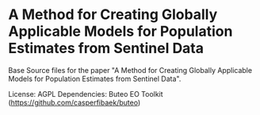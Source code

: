 # A Method for Creating Globally Applicable Models for Population Estimates from Sentinel Data
Base Source files for the paper "A Method for Creating Globally Applicable Models for Population Estimates from Sentinel Data".

License: AGPL
Dependencies: Buteo EO Toolkit (https://github.com/casperfibaek/buteo)